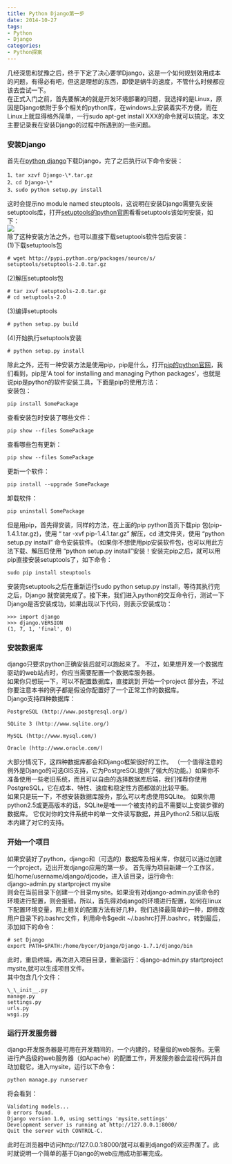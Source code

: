 ```yaml
---
title: Python Django第一步  
date: 2014-10-27
tags: 
- Python
- Django
categories:
- Python探案
---
```


几经深思和犹豫之后，终于下定了决心要学Django，这是一个如何规划效用成本的问题，有得必有吧，但这是理想的东西，即使是蜗牛的速度，不管什么时候都应该去尝试一下。  
在正式入门之前，首先要解决的就是开发环境部署的问题，我选择的是Linux，原因是Django依附于多个相关的python库，在windows上安装着实不方便，而在Linux上就显得格外简单，一行sudo apt-get install XXX的命令就可以搞定。本文主要记录我在安装Django的过程中所遇到的一些问题。 
<!-- more --> 
###  安装Django  
首先在[python django](http://www.djangoproject.com/download/)下载Django，完了之后执行以下命令安装：  

	1、tar xzvf Django-\*.tar.gz   
	2、cd Django-\*  
	3、sudo python setup.py install    
这时会提示no module named steuptools，这说明在安装Django需要先安装setuptools库，打开[setuptools的python官网](https://pypi.python.org/pypi/setuptools)看看setuptools该如何安装，如下：  
![](/image/steuptools.PNG)   
除了这种安装方法之外，也可以直接下载setuptools软件包后安装：  
(1)下载setuptools包  

	# wget http://pypi.python.org/packages/source/s/  setuptools/setuptools-2.0.tar.gz  
(2)解压setuptools包  

	# tar zxvf setuptools-2.0.tar.gz  
	# cd setuptools-2.0  
(3)编译setuptools  

	# python setup.py build  
(4)开始执行setuptools安装  

	# python setup.py install  
除此之外，还有一种安装方法是使用pip，pip是什么，打开[pip的python官网](https://pypi.python.org/pypi/pip)，我们看到，pip是'A tool for installing and managing Python packages'，也就是说pip是python的软件安装工具，下面是pip的使用方法：  
安装包：       

	pip install SomePackage  
查看安装包时安装了哪些文件：  

	pip show --files SomePackage  
查看哪些包有更新：  

	pip show --files SomePackage  
更新一个软件：  

	pip install --upgrade SomePackage  
卸载软件：  

	pip uninstall SomePackage  
 
但是用pip，首先得安装，同样的方法，在上面的pip python首页下载pip 包(pip-1.4.1.tar.gz)，使用 “ tar -xvf pip-1.4.1.tar.gz” 解压，cd 进文件夹，使用 “python setup.py install” 命令安装软件。（如果你不想使用pip安装软件包，也可以用此方法下载、解压后使用 “python setup.py install”安装！安装完pip之后，就可以用pip直接安装setuptools了，如下命令：  

	sudo pip install steuptools      
安装完setuptools之后在重新运行sudo python setup.py install，等待其执行完之后，Django 就安装完成了。接下来，我们进入python的交互命令行，测试一下Django是否安装成功，如果出现以下代码，则表示安装成功：  

	>>> import django  
	>>> django.VERSION  
	(1, 7, 1, 'final', 0)    

### 安装数据库  
django只要求python正确安装后就可以跑起来了。 不过，如果想开发一个数据库驱动的web站点时，你应当需要配置一个数据库服务器。    
如果你只想玩一下，可以不配置数据库，直接跳到 开始一个project 部分去，不过你要注意本书的例子都是假设你配置好了一个正常工作的数据库。  
Django支持四种数据库：

    PostgreSQL (http://www.postgresql.org/)

    SQLite 3 (http://www.sqlite.org/)

    MySQL (http://www.mysql.com/)

    Oracle (http://www.oracle.com/)  

大部分情况下，这四种数据库都会和Django框架很好的工作。 （一个值得注意的例外是Django的可选GIS支持，它为PostgreSQL提供了强大的功能。）如果你不准备使用一些老旧系统，而且可以自由的选择数据库后端，我们推荐你使用PostgreSQL，它在成本、特性、速度和稳定性方面都做的比较平衡。  
如果只是玩一下，不想安装数据库服务，那么可以考虑使用SQLite。 如果你用python2.5或更高版本的话，SQLite是唯一一个被支持的且不需要以上安装步骤的数据库。 它仅对你的文件系统中的单一文件读写数据，并且Python2.5和以后版本内建了对它的支持。  
### 开始一个项目
如果安装好了python，django和（可选的）数据库及相关库，你就可以通过创建一个project，迈出开发django应用的第一步。
首先得为项目新建一个工作区，如/home/username/django/djcode，进入该目录，运行命令:  
	django-admin.py startproject mysite  
则会在当前目录下创建一个目录mysite。如果没有对django-admin.py该命令的环境进行配置，则会报错。所以，首先得对django的环境进行配置，如何在linux下配置环境变量，网上相关的配置方法有好几种，我们选择最简单的一种，即修改用户目录下的.bashrc文件，利用命令$gedit ~/.bashrc打开.bashrc，转到最后，添加如下的命令：

	# set Django
	export PATH=$PATH:/home/bycer/Django/Django-1.7.1/django/bin  
此时，重启终端，再次进入项目目录，重新运行：django-admin.py startproject mysite,就可以生成项目文件。  
其中包含几个文件：  

	\_\_init__.py  
	manage.py  
	settings.py  
	urls.py  
	wsgi.py   
### 运行开发服务器
django开发服务器是可用在开发期间的，一个内建的，轻量级的web服务。无需进行产品级的web服务器（如Apache）的配置工作，开发服务器会监视代码并自动加载它。进入mysite，运行以下命令：  

	python manage.py runserver  
将会看到：  

	Validating models...  
	0 errors found.  
	Django version 1.0, using settings 'mysite.settings'  
	Development server is running at http://127.0.0.1:8000/  
	Quit the server with CONTROL-C.  
此时在浏览器中访问http://127.0.0.1:8000/就可以看到django的欢迎界面了。此时就说明一个简单的基于Django的web应用成功部署完成。